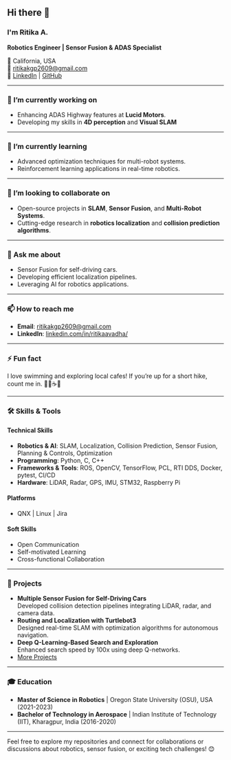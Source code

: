 ## Hi there 👋  

<!--
**rtkartista/rtkartista** is a ✨ _special_ ✨ repository because its `README.md` (this file) appears on your GitHub profile.

Here are some ideas to get you started:

- 🔭 I’m currently working on ...
- 🌱 I’m currently learning ...
- 👯 I’m looking to collaborate on ...
- 🤔 I’m looking for help with ...
- 💬 Ask me about ...
- 📫 How to reach me: ...
- 😄 Pronouns: ...
- ⚡ Fun fact: ...
-->

### I'm Ritika A. 
**Robotics Engineer | Sensor Fusion & ADAS Specialist**  

📍 California, USA  
📧 [ritikakgp2609@gmail.com](mailto:ritikakgp2609@gmail.com)  
🔗 [LinkedIn](https://linkedin.com/in/ritikaavadha/) | [GitHub](https://github.com/rtkartista)  

---

### 🔭 I’m currently working on  
- Enhancing ADAS Highway features at **Lucid Motors**.  
- Developing my skills in **4D perception** and **Visual SLAM**

---

### 🌱 I’m currently learning  
- Advanced optimization techniques for multi-robot systems.  
- Reinforcement learning applications in real-time robotics.  

---

### 👯 I’m looking to collaborate on  
- Open-source projects in **SLAM**, **Sensor Fusion**, and **Multi-Robot Systems**.  
- Cutting-edge research in **robotics localization** and **collision prediction algorithms**.  

---

### 💬 Ask me about  
- Sensor Fusion for self-driving cars.  
- Developing efficient localization pipelines.  
- Leveraging AI for robotics applications.  

---

### 📫 How to reach me  
- **Email**: [ritikakgp2609@gmail.com](mailto:ritikakgp2609@gmail.com)  
- **LinkedIn**: [linkedin.com/in/ritikaavadha/](https://linkedin.com/in/ritikaavadha/)  

---

### ⚡ Fun fact  
I love swimming and exploring local cafes! If you’re up for a short hike, count me in. 🚶‍♀️☕✨  

---

### 🛠️ Skills & Tools  
#### Technical Skills  
- **Robotics & AI**: SLAM, Localization, Collision Prediction, Sensor Fusion, Planning & Controls, Optimization  
- **Programming**: Python, C, C++  
- **Frameworks & Tools**: ROS, OpenCV, TensorFlow, PCL, RTI DDS, Docker, pytest, CI/CD  
- **Hardware**: LiDAR, Radar, GPS, IMU, STM32, Raspberry Pi  

#### Platforms  
- QNX | Linux | Jira  

#### Soft Skills  
- Open Communication  
- Self-motivated Learning  
- Cross-functional Collaboration  

---

### 🌟 Projects  
- **Multiple Sensor Fusion for Self-Driving Cars**  
  Developed collision detection pipelines integrating LiDAR, radar, and camera data.  
- **Routing and Localization with Turtlebot3**  
  Designed real-time SLAM with optimization algorithms for autonomous navigation.  
- **Deep Q-Learning-Based Search and Exploration**  
  Enhanced search speed by 100x using deep Q-networks.  
- [More Projects](https://sites.google.com/oregonstate.edu/ritikaavadhanula)  

---

### 🎓 Education  
- **Master of Science in Robotics** | Oregon State University (OSU), USA (2021-2023)  
- **Bachelor of Technology in Aerospace** | Indian Institute of Technology (IIT), Kharagpur, India (2016-2020)  

---

Feel free to explore my repositories and connect for collaborations or discussions about robotics, sensor fusion, or exciting tech challenges! 😊  
